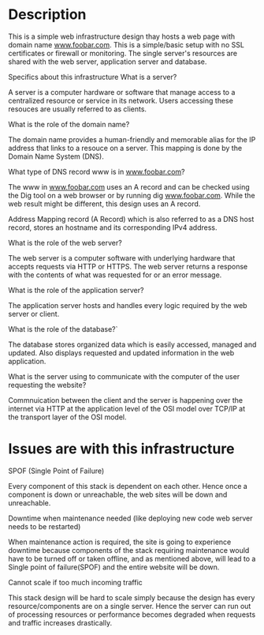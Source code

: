 # Description
This is a simple web infrastructure design thay hosts a web page with domain name www.foobar.com. This is a simple/basic setup with no SSL certificates or firewall or monitoring. The single server's resources are shared with the web server, application server and database.

Specifics about this infrastructure
What is a server?

A server is a computer hardware or software that manage access to a centralized resource or service in its network. Users accessing these resouces are usually referred to as clients.

What is the role of the domain name?

The domain name provides a human-friendly and memorable alias for the IP address that links to a resouce on a server. This mapping is done by the Domain Name System (DNS).

What type of DNS record www is in www.foobar.com?

The www in www.foobar.com uses an A record and can be checked using the Dig tool on a web browser or by running dig www.foobar.com. While the web result might be different, this design uses an A record.

Address Mapping record (A Record) which is also referred to as a DNS host record, stores an hostname and its corresponding IPv4 address.

What is the role of the web server?

The web server is a computer software with underlying hardware that accepts requests via HTTP or HTTPS. The web server returns a response with the contents of what was requested for or an error message.

What is the role of the application server?

The application server hosts and handles every logic required by the web server or client.

What is the role of the database?`

The database stores organized data which is easily accessed, managed and updated. Also displays requested and updated information in the web application.

What is the server using to communicate with the computer of the user requesting the website?

Commnuication between the client and the server is happening over the internet via HTTP at the application level of the OSI model over TCP/IP at the transport layer of the OSI model.

# Issues are with this infrastructure
SPOF (Single Point of Failure)

Every component of this stack is dependent on each other. Hence once a component is down or unreachable, the web sites will be down and unreachable.

Downtime when maintenance needed (like deploying new code web server needs to be restarted)

When maintenance action is required, the site is going to experience downtime because components of the stack requiring maintenance would have to be turned off or taken offline, and as mentioned above, will lead to a Single point of failure(SPOF) and the entire website will be down.

Cannot scale if too much incoming traffic

This stack design will be hard to scale simply because the design has every resource/components are on a single server. Hence the server can run out of processing resources or performance becomes degraded when requests and traffic increases drastically.
